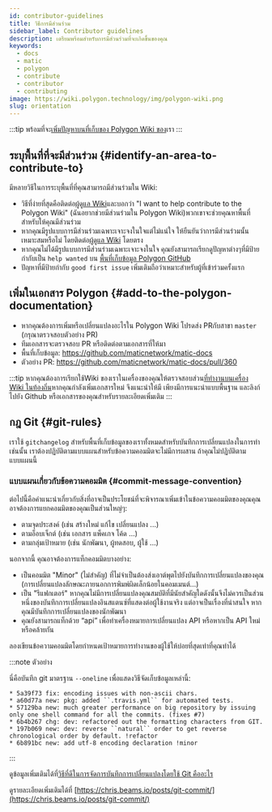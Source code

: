 ```yaml
---
id: contributor-guidelines
title: วิธีการมีส่วนร่วม
sidebar_label: Contributor guidelines
description: เตรียมพร้อมสำหรับการมีส่วนร่วมที่จะเกิดขึ้นของคุณ
keywords:
  - docs
  - matic
  - polygon
  - contribute
  - contributor
  - contributing
image: https://wiki.polygon.technology/img/polygon-wiki.png
slug: orientation
---
```


:::tip
พร้อมที่จะ[เพิ่มปัญหาบนที่เก็บของ Polygon Wiki ของ](https://github.com/maticnetwork/matic-docs/issues)เรา
:::

## ระบุพื้นที่ที่จะมีส่วนร่วม {#identify-an-area-to-contribute-to}

มีหลายวิธีในการระบุพื้นที่ที่คุณสามารถมีส่วนร่วมใน Wiki:

- วิธีที่ง่ายที่สุดคือติดต่อ[ผู้ดูแล Wiki](/docs/contribute/community-maintainers)และบอกว่า "I want to help contribute to the Polygon Wiki" (ฉันอยากช่วยมีส่วนร่วมใน Polygon Wiki)พวกเขาจะช่วยคุณหาพื้นที่สำหรับให้คุณมีส่วนร่วม
- หากคุณมีรูปแบบการมีส่วนร่วมเฉพาะเจาะจงในใจแต่ไม่แน่ใจ ให้ยืนยันว่าการมีส่วนร่วมนั้นเหมาะสมหรือไม่ โดยติดต่อ[ผู้ดูแล Wiki](/docs/contribute/community-maintainers) โดยตรง
- หากคุณไม่ได้มีรูปแบบการมีส่วนร่วมเฉพาะเจาะจงในใจ คุณยังสามารถเรียกดูปัญหาต่างๆที่มีป้ายกำกับเป็น `help wanted` บน [พื้นที่เก็บข้อมูล Polygon GitHub](https://github.com/maticnetwork)
- ปัญหาที่มีป้ายกำกับ `good first issue` เพิ่มเติมถือว่าเหมาะสำหรับผู้ที่เข้าร่วมครั้งแรก

## เพิ่มในเอกสาร Polygon {#add-to-the-polygon-documentation}

  - หากคุณต้องการเพิ่มหรือเปลี่ยนแปลงอะไรใน Polygon Wiki โปรดส่ง PRกับสาขา `master` (กรุณาตรวจสอบตัวอย่าง PR)
  - ทีมเอกสารจะตรวจสอบ PR หรือติดต่อตามเอกสารที่ให้มา
  - พื้นที่เก็บข้อมูล: https://github.com/maticnetwork/matic-docs
  - ตัวอย่าง PR: https://github.com/maticnetwork/matic-docs/pull/360

:::tip
หากคุณต้องการเรียกใช้Wiki ของเราในเครื่องของคุณให้ตรวจสอบส่วน[ที่ทำงานบนเครื่อง Wiki ในท้องถิ่น](https://github.com/maticnetwork/matic-docs#run-the-wiki-locally)หากคุณกำลังเพิ่มเอกสารใหม่ จึงแนะนำให้มี เพียงมีการแนะนำแบบพื้นฐาน และลิงก์ไปยัง Github หรือเอกสารของคุณสำหรับรายละเอียดเพิ่มเติม
:::

## กฎ Git {#git-rules}

เราใช้ `gitchangelog` สำหรับพื้นที่เก็บข้อมูลของเราทั้งหมดสำหรับบันทึกการเปลี่ยนแปลงในการทำเช่นนั้น เราต้องปฏิบัติตามแบบแผนสำหรับข้อความคอมมิตจะไม่มีการผสาน ถ้าคุณไม่ปฏิบัติตามแบบแผนนี้

### แบบแผนเกี่ยวกับข้อความคอมมิต {#commit-message-convention}

ต่อไปนี้คือคำแนะนำเกี่ยวกับสิ่งที่อาจเป็นประโยชน์ที่จะพิจารณาเพิ่มเข้าในข้อความคอมมิตของคุณคุณอาจต้องการแยกคอมมิตของคุณเป็นส่วนใหญ่ๆ:

- ตามจุดประสงค์ (เช่น สร้างใหม่ แก้ไข เปลี่ยนแปลง ...)
- ตามอ็อบเจ็กต์ (เช่น เอกสาร แพ็คเกจ โค้ด ...)
- ตามกลุ่มเป้าหมาย (เช่น นักพัฒนา, ผู้ทดสอบ, ผู้ใช้ ...)

นอกจากนี้ คุณอาจต้องการแท็กคอมมิตบางอย่าง:

- เป็นคอมมิต "Minor" (ไม่สำคัญ) ที่ไม่จำเป็นต้องส่งเอาต์พุตไปยังบันทึกการเปลี่ยนแปลงของคุณ (การเปลี่ยนแปลงลักษณะภายนอกการพิมพ์ผิดเล็กน้อยในคอมเมนต์...)
- เป็น "รีแฟกเตอร์" หากคุณไม่มีการเปลี่ยนแปลงคุณสมบัติที่มีนัยสำคัญใดดังนั้นจึงไม่ควรเป็นส่วนหนึ่งของบันทึกการเปลี่ยนแปลงอินสแตนซ์ที่แสดงต่อผู้ใช้งานจริง แต่อาจเป็นเรื่องที่น่าสนใจ หากคุณมีบันทึกการเปลี่ยนแปลงของนักพัฒนา
- คุณยังสามารถแท็กด้วย “api” เพื่อทำเครื่องหมายการเปลี่ยนแปลง API หรือหากเป็น API ใหม่หรือคล้ายกัน

ลองเขียนข้อความคอมมิตโดยกำหนดเป้าหมายการทำงานของผู้ใช้ให้บ่อยที่สุดเท่าที่คุณทำได้

:::note ตัวอย่าง

นี่คือบันทึก git มาตรฐาน `--oneline` เพื่อแสดงวิธีจัดเก็บข้อมูลเหล่านี้:

```
* 5a39f73 fix: encoding issues with non-ascii chars.
* a60d77a new: pkg: added ``.travis.yml`` for automated tests.
* 57129ba new: much greater performance on big repository by issuing only one shell command for all the commits. (fixes #7)
* 6b4b267 chg: dev: refactored out the formatting characters from GIT.
* 197b069 new: dev: reverse ``natural`` order to get reverse chronological order by default. !refactor
* 6b891bc new: add utf-8 encoding declaration !minor
```

:::

ดูข้อมูลเพิ่มเติมได้ที่[วิธีที่ดีในการจัดการบันทึกการเปลี่ยนแปลงโดยใช้ Git คืออะไร](https://stackoverflow.com/questions/3523534/good-ways-to-manage-a-changelog-using-git/23047890#23047890)

ดูรายละเอียดเพิ่มเติมได้ที่ [https://chris.beams.io/posts/git-commit/](https://chris.beams.io/posts/git-commit/)
